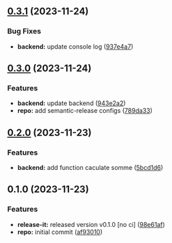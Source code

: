 

## [0.3.1](https://github.com/mbellamj/monorepo-config/compare/@mono/backend-v0.3.0...@mono/backend-v0.3.1) (2023-11-24)


### Bug Fixes

* **backend:** update console log ([937e4a7](https://github.com/mbellamj/monorepo-config/commit/937e4a7f22d82a5603df4c6545298f8580a8957e))

## [0.3.0](https://github.com/mbellamj/monorepo-config/compare/@mono/backend-v0.2.0...@mono/backend-v0.3.0) (2023-11-24)


### Features

* **backend:** update backend ([943e2a2](https://github.com/mbellamj/monorepo-config/commit/943e2a256993a73508b3b731031075e2fa9927c7))
* **repo:** add semantic-release configs ([789da33](https://github.com/mbellamj/monorepo-config/commit/789da3351cac6d9d5ebd63005f8a2a6c0c48fed7))

## [0.2.0](https://github.com/mbellamj/monorepo-config/compare/@mono/backend-v0.1.0...@mono/backend-v0.2.0) (2023-11-23)


### Features

* **backend:** add function caculate somme ([5bcd1d6](https://github.com/mbellamj/monorepo-config/commit/5bcd1d673514a89a06030c2f49add7575f4a8aa2))

## 0.1.0 (2023-11-23)


### Features

* **release-it:** released version v0.1.0 [no ci] ([98e61af](https://github.com/mbellamj/monorepo-config/commit/98e61afc3a7d685935f9d4eee40e9058447cdf82))
* **repo:** initial commit ([af93010](https://github.com/mbellamj/monorepo-config/commit/af93010ca550bf37e629052a65fcb7028b5be054))